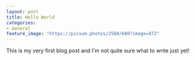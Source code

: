 ```yaml
---
layout: post
title: Hello World
categories:
- General
feature_image: "https://picsum.photos/2560/600?image=872"
---
```


This is my very first blog post and I'm not quite sure what to write just yet!
